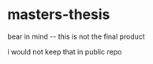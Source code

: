 # masters-thesis

bear in mind -- this is not the final product

i would not keep that in public repo
